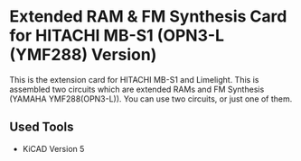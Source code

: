 # Extended RAM & FM Synthesis Card for HITACHI MB-S1 (OPN3-L (YMF288) Version)

This is the extension card for HITACHI MB-S1 and Limelight. This is assembled two circuits
which are extended RAMs and FM Synthesis (YAMAHA YMF288(OPN3-L)). You can use two circuits, or just one of them.

## Used Tools

* KiCAD Version 5
